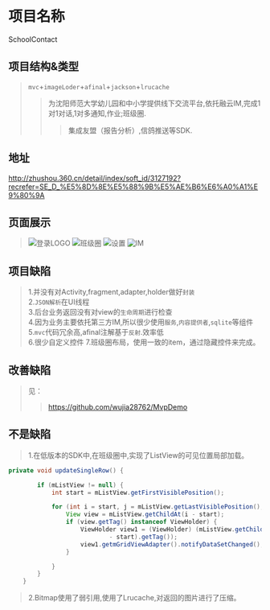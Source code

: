 # 项目名称
SchoolContact
## 项目结构&类型
>`mvc`+`imageLoder`+`afinal`+`jackson`+`lrucache`
>>为沈阳师范大学幼儿园和中小学提供线下交流平台,依托融云IM,完成1对1对话,1对多通知,作业;班级圈.
>>>集成友盟（报告分析）,信鸽推送等SDK.
## 地址
http://zhushou.360.cn/detail/index/soft_id/3127192?recrefer=SE_D_%E5%8D%8E%E5%88%9B%E5%AE%B6%E6%A0%A1%E9%80%9A
## 页面展示
>![](http://p17.qhimg.com/dm/168_300_/t01ca4f745daf209ad8.png "登录LOGO")
>![](http://p16.qhimg.com/dm/168_300_/t015b3e425d8c41431d.png "班级圈")
>![](http://p16.qhimg.com/dm/168_300_/t01a8c6a46edf69aee1.png "设置")
>![](http://p18.qhimg.com/dm/168_300_/t01d505e32a04f2e24a.png "IM")
## 项目缺陷
> 1.并没有对Activity,fragment,adapter,holder做好`封装`<br>
> 2.`JSON解析`在UI线程<br>
> 3.后台业务返回没有对view的`生命周期`进行检查<br>
> 4.因为业务主要依托第三方IM,所以很少使用`服务`,`内容提供者`,`sqlite`等组件<br>
> 5.`mvc`代码冗余高,afinal注解基于`反射`.效率低<br>
> 6.很少自定义控件
> 7.班级圈布局，使用一致的item，通过隐藏控件来完成。
## 改善缺陷
>见：
>>https://github.com/wujia28762/MvpDemo
## 不是缺陷
>1.在低版本的SDK中,在班级圈中,实现了ListView的可见位置局部加载。
```Java
private void updateSingleRow() {

		if (mListView != null) {
			int start = mListView.getFirstVisiblePosition();

			for (int i = start, j = mListView.getLastVisiblePosition(); i <= j; i++) {
				View view = mListView.getChildAt(i - start);
				if (view.getTag() instanceof ViewHolder) {
					ViewHolder view1 = (ViewHolder) (mListView.getChildAt(i
							- start).getTag());
					view1.getmGridViewAdapter().notifyDataSetChanged();
				}

			}
		}
	}
```
> 2.Bitmap使用了弱引用,使用了Lrucache,对返回的图片进行了压缩。
